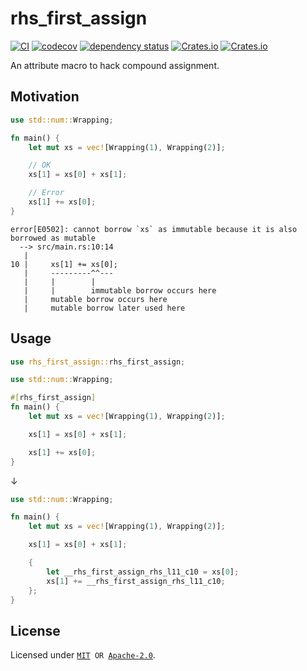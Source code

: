 # rhs\_first\_assign

[![CI](https://github.com/qryxip/rhs_first_assign/workflows/CI/badge.svg)](https://github.com/qryxip/rhs_first_assign/actions?workflow=CI)
[![codecov](https://codecov.io/gh/qryxip/rhs_first_assign/branch/master/graph/badge.svg)](https://codecov.io/gh/qryxip/rhs_first_assign/branch/master)
[![dependency status](https://deps.rs/repo/github/qryxip/rhs_first_assign/status.svg)](https://deps.rs/repo/github/qryxip/rhs_first_assign)
[![Crates.io](https://img.shields.io/crates/v/rhs_first_assign.svg)](https://crates.io/crates/rhs_first_assign)
[![Crates.io](https://img.shields.io/crates/l/rhs_first_assign.svg)](https://crates.io/crates/rhs_first_assign)

An attribute macro to hack compound assignment.

## Motivation

```rust
use std::num::Wrapping;

fn main() {
    let mut xs = vec![Wrapping(1), Wrapping(2)];

    // OK
    xs[1] = xs[0] + xs[1];

    // Error
    xs[1] += xs[0];
}
```

```
error[E0502]: cannot borrow `xs` as immutable because it is also borrowed as mutable
  --> src/main.rs:10:14
   |
10 |     xs[1] += xs[0];
   |     ---------^^---
   |     |        |
   |     |        immutable borrow occurs here
   |     mutable borrow occurs here
   |     mutable borrow later used here
```

## Usage

```rust
use rhs_first_assign::rhs_first_assign;

use std::num::Wrapping;

#[rhs_first_assign]
fn main() {
    let mut xs = vec![Wrapping(1), Wrapping(2)];

    xs[1] = xs[0] + xs[1];

    xs[1] += xs[0];
}
```

↓

```rust
use std::num::Wrapping;

fn main() {
    let mut xs = vec![Wrapping(1), Wrapping(2)];

    xs[1] = xs[0] + xs[1];

    {
        let __rhs_first_assign_rhs_l11_c10 = xs[0];
        xs[1] += __rhs_first_assign_rhs_l11_c10;
    };
}
```

## License

Licensed under <code>[MIT](https://opensource.org/licenses/MIT) OR [Apache-2.0](http://www.apache.org/licenses/LICENSE-2.0)</code>.
